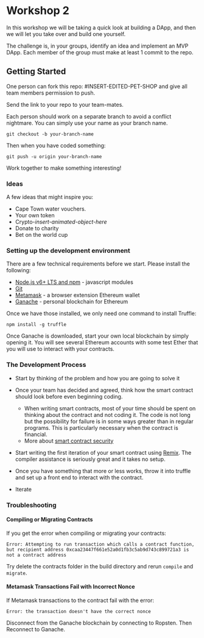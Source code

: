 # Workshop 2

In this workshop we will be taking a quick look at building a DApp, and then we will let you take over and build one yourself. 

The challenge is, in your groups, identify an idea and implement an MVP DApp. Each member of the group must make at least 1 commit to the repo.


## Getting Started

One person can fork this repo: #INSERT-EDITED-PET-SHOP 
and give all team members permission to push.


Send the link to your repo to your team-mates.


Each person should work on a separate branch to avoid a conflict nightmare. You can simply use your name as your branch name.

```
git checkout -b your-branch-name
```


Then when you have coded something:

```
git push -u origin your-branch-name
```


Work together to make something interesting!

### Ideas

A few ideas that might inspire you:

- Cape Town water vouchers.
- Your own token
- Crypto-*insert-animated-object-here*
- Donate to charity
- Bet on the world cup



### Setting up the development environment

There are a few technical requirements before we start. Please install the following:

*   [Node.js v6+ LTS and npm](https://nodejs.org/en/) - javascript modules
*   [Git](https://git-scm.com/)
*   [Metamask](https://metamask.io/) - a browser extension Ethereum wallet
*   [Ganache](http://truffleframework.com/ganache) - personal blockchain for Ethereum

Once we have those installed, we only need one command to install Truffle:

```shell
npm install -g truffle
```

Once Ganache is downloaded, start your own local blockchain by simply opening it. You will see several Ethereum accounts with some test Ether that you will use to interact with your contracts.


### The Development Process

- Start by thinking of the problem and how you are going to solve it

- Once your team has decided and agreed, think how the smart contract should look before even beginning coding. 
    - When writing smart contracts, most of your time should be spent on thinking about the contract and not coding it. The code is not long but the possibility for failure is in some ways greater than in regular programs. This is particularly necessary when the contract is financial.
    - More about [smart contract security](https://solidity.readthedocs.io/en/latest/security-considerations.html)

- Start writing the first iteration of your smart contract using [Remix](https://remix.ethereum.org). The compiler assistance is seriously great and it takes no setup.

- Once you have something that more or less works, throw it into truffle and set up a front end to interact with the contract.

- Iterate



### Troubleshooting

#### Compiling or Migrating Contracts

If you get the error when compiling or migrating your contracts:
```
Error: Attempting to run transaction which calls a contract function, but recipient address 0xcaa23447f661e52a0d1fb3c5ab9d743c899721a3 is not a contract address
```

Try delete the contracts folder in the build directory and rerun `compile` and `migrate`.


#### Metamask Transactions Fail with Incorrect Nonce

If Metamask transactions to the contract fail with the error:
```
Error: the transaction doesn't have the correct nonce
```
Disconnect from the Ganache blockchain by connecting to Ropsten. Then Reconnect to Ganache.
